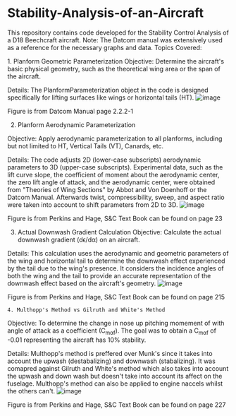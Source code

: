 # Stability-Analysis-of-an-Aircraft
This repository contains code developed for the Stability Control Analysis of a D18 Beechcraft aircraft. 
Note: The Datcom manual was extensively used as a reference for the necessary graphs and data.
Topics Covered:

  <summary>1. Planform Geometric Parameterization
  Objective: Determine the aircraft's basic physical geometry, such as the theoretical wing area or the span of the aircraft. 

  Details: The PlanformParameterization object in the code is designed specifically for lifting surfaces like wings or horizontal tails (HT).
![image](https://github.com/FLAMENGOPORRA/Stability-Analysis-of-an-Aircraft/assets/139566575/abda759f-1d2e-4260-893f-d7716156a6a9)

Figure is from Datcom Manual page 2.2.2-1</summary>



  2. Planform Aerodynamic Parameterization

Objective: Apply aerodynamic parameterization to all planforms, including but not limited to HT, Vertical Tails (VT), Canards, etc.   

Details: The code adjusts 2D (lower-case subscripts) aerodynamic parameters to 3D (upper-case subscripts). Experimental data, such as the lift curve slope, the coefficient of moment about the aerodynamic center, the zero lift angle of attack, and the aerodynamic center, were obtained from "Theories of Wing Sections" by Abbot and Von Doenhoff or the Datcom Manual. Afterwards twist, compressibility, sweep, and aspect ratio were taken into account to shift parameters from 2D to 3D.
![image](https://github.com/FLAMENGOPORRA/Stability-Analysis-of-an-Aircraft/assets/139566575/d6c1c491-9da0-4db1-bfe6-98a6950e63df)

Figure is from Perkins and Hage, S&C Text Book can be found on page 23 


  3. Actual Downwash Gradient Calculation
Objective: Calculate the actual downwash gradient (dϵ/dα) on an aircraft.

Details: This calculation uses the aerodynamic and geometric parameters of the wing and horizontal tail to determine the downwash effect experienced by the tail due to the wing's presence. It considers the incidence angles of both the wing and the tail to provide an accurate representation of the downwash effect based on the aircraft's geometry. 
![image](https://github.com/FLAMENGOPORRA/Stability-Analysis-of-an-Aircraft/assets/139566575/a3822832-8c46-4ddd-a22b-f62576bb10d2) 


Figure is from Perkins and Hage, S&C Text Book can be found on page 215

    4. Multhopp's Method vs Gilruth and White's Method
Objective: To determine the change in nose up pitching momement of with angle of attack as a coefficient (C<sub>mαf</sub>). The goal was to obtain a C<sub>mαf</sub> of -0.01 representing the aircraft has 10% stability.

Details: Multhopp's method is preffered over Munk's since it takes into account the upwash (destabalizing) and downwash (stabalizing). It was comapred against Gilruth and White's method which also takes into account the upwash and down wash but doesn't take into account its affect on the fuselage. Multhopp's method can also be applied to engine naccels whilst the others can't.
![image](https://github.com/FLAMENGOPORRA/Stability-Analysis-of-an-Aircraft/assets/139566575/4eac584d-7c57-43e0-87cd-bda94aee9345)

Figure is from Perkins and Hage, S&C Text Book can be found on page 227
